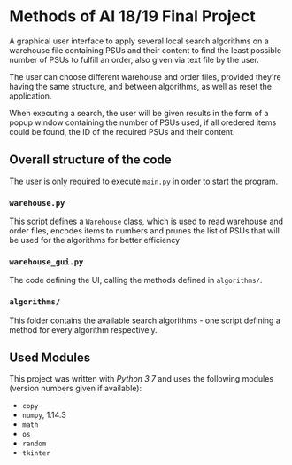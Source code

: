 # Methods of AI 18/19 Final Project

A graphical user interface to apply several local search algorithms on a warehouse file containing PSUs and their content to find the least possible number of PSUs to fulfill an order, also given via text file by the user.

The user can choose different warehouse and order files, provided they're having the same structure, and between algorithms, as well as reset the application. 

When executing a search, the user will be given results in the form of a popup window containing the number of PSUs used, if all oredered items could be found, the ID of the required PSUs and their content.

## Overall structure of the code

The user is only required to execute `main.py` in order to start the program.

### `warehouse.py`

This script defines a `Warehouse` class, which is used to read warehouse and order files, encodes items to numbers and prunes the list of PSUs that will be used for the algorithms for better efficiency

### `warehouse_gui.py`

The code defining the UI, calling the methods defined in `algorithms/`.

### `algorithms/`

This folder contains the available search algorithms - one script defining a method for every algorithm respectively.

## Used Modules

This project was written with *Python 3.7* and uses the following modules (version numbers given if available):

- `copy`
- `numpy`, 1.14.3
- `math`
- `os`
- `random`
- `tkinter`
